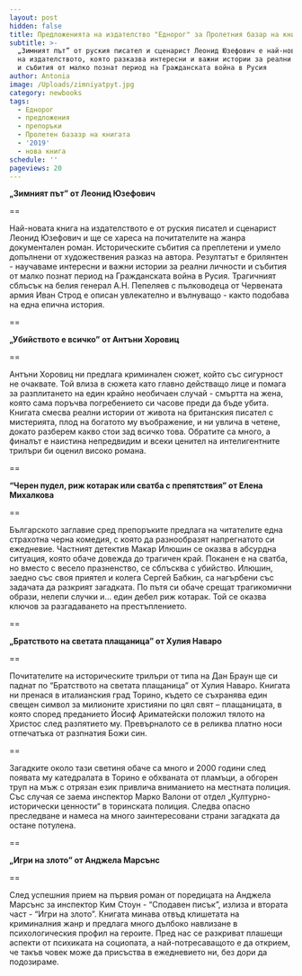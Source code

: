 ```yaml
---
layout: post
hidden: false
title: Предложенията на издателство "Еднорог" за Пролетния базар на книгата 2019
subtitle: >-
  „Зимният път” от руския писател и сценарист Леонид Юзефович е най-новата книга
  на издателството, която разказва интересни и важни истории за реални личности
  и събития от малко познат период на Гражданската война в Русия
author: Antonia
image: /Uploads/zimniyatpyt.jpg
category: newbooks
tags:
  - Еднорог
  - предложения
  - препоръки
  - Пролетен базазр на книгата
  - '2019'
  - нова книга
schedule: ''
pageviews: 20
---
```

**„Зимният път” от Леонид Юзефович**

\==

Най-новата книга на издателството е от руския писател и сценарист Леонид Юзефович и ще се хареса на почитателите на жанра документален роман. Историческите събития са преплетени и умело допълнени от художествения разказ на автора. Резултатът е брилянтен - научаваме интересни и важни истории за реални личности и събития от малко познат период на Гражданската война в Русия. Трагичният сблъсък на белия генерал А.Н. Пепеляев с пълководеца от Червената армия Иван Строд е описан увлекателно и вълнуващо - както подобава на една епична история.

\==

**„Убийството е всичко” от Антъни Хоровиц**

\==

Антъни Хоровиц ни предлага криминален сюжет, който със сигурност не очаквате. Той влиза в сюжета като главно действащо лице и помага за разплитането на един крайно необичаен случай - смъртта на жена, която сама поръчва погребението си часове преди да бъде убита. Книгата смесва реални истории от живота на британския писател с мистерията, плод на богатото му въображение, и ни увлича в четене, докато разберем какво стои зад всичко това. Обратите са много, а финалът е наистина непредвидим и всеки ценител на интелигентните трилъри би оценил високо романа.

\==

**“Черен пудел, риж котарак или сватба с препятствия” от Елена Михалкова**

\==

Българското заглавие сред препоръките предлага на читателите една страхотна черна комедия, с която да разнообразят напрегнатото си ежедневие. Частният детектив Макар Илюшин се оказва в абсурдна ситуация, която обаче довежда до трагичен край. Поканен е на сватба, но вместо с весело празненство, се сблъсква с убийство. Илюшин, заедно със своя приятел и колега Сергей Бабкин, са нагърбени със задачата да разкрият загадката. По пътя си обаче срещат трагикомични образи, нелепи случки и… един дебел риж котарак. Той се оказва ключов за разгадаването на престъплението.

\==

**„Братството на светата плащаница” от Хулия Наваро**

\==

Почитателите на историческите трилъри от типа на Дан Браун ще си паднат по “Братството на светата плащаница” от Хулия Наваро. Книгата ни пренася в италианския град Торино, където се съхранява един свещен символ за милионите християни по цял свят – плащаницата, в която според преданието Йосиф Ариматейски положил тялото на Христос след разпятието му. Превърналото се в реликва платно носи отпечатъка от разпнатия Божи син. 

\==

Загадките около тази светиня обаче са много и 2000 години след появата му катедралата в Торино е обхваната от пламъци, а обгорен труп на мъж с отрязан език привлича вниманието на местната полиция. Със случая се заема инспектор Марко Валони от отдел „Културно-исторически ценности“ в торинската полиция. Следва опасно преследване и намеса на много заинтересовани страни загадката да остане потулена. 

\==

**„Игри на злото” от Анджела Марсънс**

\==

След успешния прием на първия роман от поредицата на Анджела Марсънс за инспектор Ким Стоун - “Сподавен писък”, излиза и втората част - “Игри на злото”. Книгата минава отвъд клишетата на криминалния жанр и предлага много дълбоко навлизане в психологическия профил на героите. Пред нас се разкриват плашещи аспекти от психиката на социопата, а най-потресаващото е да открием, че такъв човек може да присъства в ежедневието ни, без дори да подозираме.
